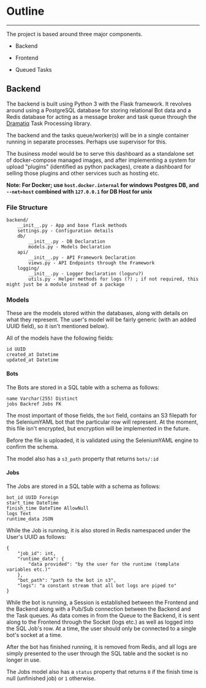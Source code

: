 # Outline
---------

The project is based around three major components.

- Backend

- Frontend

- Queued Tasks

## Backend

The backend is built using Python 3 with the Flask framework. It revolves around using a PostgreSQL database for storing relational Bot data and a Redis database for acting as a message broker and task queue through the [Dramatiq](https://dramatiq.io/) Task Processing library.

The backend and the tasks queue/worker(s) will be in a single container running in separate processes. Perhaps use supervisor for this.

The business model would be to serve this dashboard as a standalone set of docker-compose managed images, and after implementing a system for upload "plugins" (identified as python packages), create a dashboard for selling those plugins and other services such as hosting etc.

**Note: For Docker; use `host.docker.internal` for windows Postgres DB, and `--net=host` combined with `127.0.0.1` for DB Host for unix**

### File Structure

```
backend/
	__init__.py - App and base flask methods
	settings.py - Configuration details
	db/
		__init__.py - DB Declaration
		models.py - Models Declaration
	api/
		__init__.py - API Framework Declaration
		views.py - API Endpoints through the Framework
	logging/
		__init__.py - Logger Declaration (loguru?)
		utils.py - Helper methods for logs (?) ; if not required, this might just be a module instead of a package
```

### Models

These are the models stored within the databases, along with details on what they represent. The user's model will be fairly generic (with an added UUID field), so it isn't mentioned below).

All of the models have the following fields:

```
id UUID
created_at Datetime
updated_at Datetime
```

#### Bots

The Bots are stored in a SQL table with a schema as follows:

```
name Varchar(255) Distinct
jobs Backref Jobs FK
```

The most important of those fields, the `bot` field, contains an S3 filepath for the SeleniumYAML bot that the particular row will represent. At the moment, this file isn't encrypted, but encryption will be implemented in the future.

Before the file is uploaded, it is validated using the SeleniumYAML engine to confirm the schema.

The model also has a `s3_path` property that returns `bots/:id`

#### Jobs

The Jobs are stored in a SQL table with a schema as follows:

```
bot_id UUID Foreign
start_time DateTime
finish_time DateTime AllowNull
logs Text
runtime_data JSON
```

While the Job is running, it is also stored in Redis namespaced under the User's UUID as follows:

```
{
	"job_id": int,
	"runtime_data": {
		"data provided": "by the user for the runtime (template variables etc.)"
	},
	"bot_path": "path to the bot in s3",
	"logs": "a constant stream that all bot logs are piped to"
}
```

While the bot is running, a Session is established between the Frontend and the Backend along with a Pub/Sub connection between the Backend and the Task queues. As data comes in from the Queue to the Backend, it is sent along to the Frontend through the Socket (logs etc.) as well as logged into the SQL Job's row. At a time, the user should only be connected to a single bot's socket at a time.

After the bot has finished running, it is removed from Redis, and all logs are simply presented to the user through the SQL table and the socket is no longer in use.

The Jobs model also has a `status` property that returns `0` if the finish time is null (unfinished job) or `1` otherwise.
